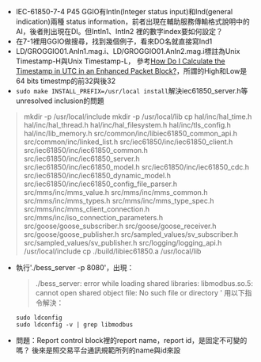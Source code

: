 - IEC-61850-7-4 P45 GGIO有IntIn(Integer status input)和Ind(general indication)兩種
status information，前者出現在輔助服務傳輸格式說明中的AI，後者則出現在DI。但IntIn1、IntIn2
裡的數字index要如何設定？
- 在7-1裡用GGIO做搜尋，找到幾個例子，看來DO名就直接寫Ind1
- LD/GROGGIO01.AnIn1.mag.i、LD/GROGGIO01.AnIn2.mag.i標註為Unix Timestamp-H與Unix Timestamp-L，
參考[How Do I Calculate the Timestamp in UTC in an Enhanced Packet Block?](https://ask.wireshark.org/question/15177/how-do-i-calculate-the-timestamp-in-utc-in-an-enhanced-packet-block/)，所謂的High和Low是64 bits timestmp的前32與後32
- `sudo make INSTALL_PREFIX=/usr/local install`解決iec61850_server.h等unresolved inclusion的問題
> mkdir -p /usr/local/include
mkdir -p /usr/local/lib
cp hal/inc/hal_time.h  hal/inc/hal_thread.h hal/inc/hal_filesystem.h hal/inc/tls_config.h hal/inc/lib_memory.h src/common/inc/libiec61850_common_api.h src/common/inc/linked_list.h src/iec61850/inc/iec61850_client.h src/iec61850/inc/iec61850_common.h src/iec61850/inc/iec61850_server.h src/iec61850/inc/iec61850_model.h src/iec61850/inc/iec61850_cdc.h src/iec61850/inc/iec61850_dynamic_model.h src/iec61850/inc/iec61850_config_file_parser.h src/mms/inc/mms_value.h src/mms/inc/mms_common.h src/mms/inc/mms_types.h src/mms/inc/mms_type_spec.h src/mms/inc/mms_client_connection.h src/mms/inc/iso_connection_parameters.h src/goose/goose_subscriber.h src/goose/goose_receiver.h src/goose/goose_publisher.h src/sampled_values/sv_subscriber.h src/sampled_values/sv_publisher.h src/logging/logging_api.h /usr/local/include
cp ./build/libiec61850.a /usr/local/lib
- 執行'./bess_server -p 8080'，出現：
  > ./bess_server: error while loading shared libraries: libmodbus.so.5: cannot open shared object file: No such file or directory
'
  用以下指令解決：
  ```
  sudo ldconfig
  sudo ldconfig -v | grep libmodbus
  ```
- 問題：Report control block裡的report name，report id，是固定不可變的嗎？ 後來是照交易平台通訊規範所列的name與id來設
